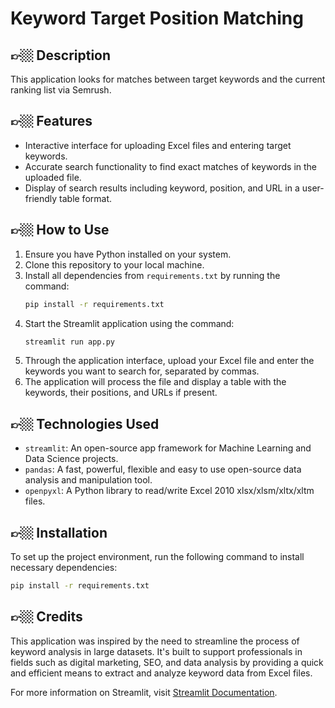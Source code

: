 
# Keyword Target Position Matching

## 👉🏼 Description
This application looks for matches between target keywords and the current ranking list via Semrush.

## 👉🏼 Features
- Interactive interface for uploading Excel files and entering target keywords.
- Accurate search functionality to find exact matches of keywords in the uploaded file.
- Display of search results including keyword, position, and URL in a user-friendly table format.

## 👉🏼 How to Use
1. Ensure you have Python installed on your system.
2. Clone this repository to your local machine.
3. Install all dependencies from `requirements.txt` by running the command:
   ```bash
   pip install -r requirements.txt
   ```
4. Start the Streamlit application using the command:
   ```bash
   streamlit run app.py
   ```
5. Through the application interface, upload your Excel file and enter the keywords you want to search for, separated by commas.
6. The application will process the file and display a table with the keywords, their positions, and URLs if present.

## 👉🏼 Technologies Used
- `streamlit`: An open-source app framework for Machine Learning and Data Science projects.
- `pandas`: A fast, powerful, flexible and easy to use open-source data analysis and manipulation tool.
- `openpyxl`: A Python library to read/write Excel 2010 xlsx/xlsm/xltx/xltm files.

## 👉🏼 Installation
To set up the project environment, run the following command to install necessary dependencies:
```bash
pip install -r requirements.txt
```

## 👉🏼 Credits
This application was inspired by the need to streamline the process of keyword analysis in large datasets. It's built to support professionals in fields such as digital marketing, SEO, and data analysis by providing a quick and efficient means to extract and analyze keyword data from Excel files.

For more information on Streamlit, visit [Streamlit Documentation](https://docs.streamlit.io/).
